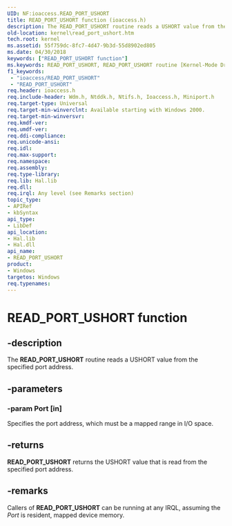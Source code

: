 ```yaml
---
UID: NF:ioaccess.READ_PORT_USHORT
title: READ_PORT_USHORT function (ioaccess.h)
description: The READ_PORT_USHORT routine reads a USHORT value from the specified port address.
old-location: kernel\read_port_ushort.htm
tech.root: kernel
ms.assetid: 55f759dc-8fc7-4d47-9b3d-55d8902ed805
ms.date: 04/30/2018
keywords: ["READ_PORT_USHORT function"]
ms.keywords: READ_PORT_USHORT, READ_PORT_USHORT routine [Kernel-Mode Driver Architecture], k103_b7b22427-572f-43d7-b6bd-dcf2dd7ac104.xml, kernel.read_port_ushort, wdm/READ_PORT_USHORT
f1_keywords:
 - "ioaccess/READ_PORT_USHORT"
 - "READ_PORT_USHORT"
req.header: ioaccess.h
req.include-header: Wdm.h, Ntddk.h, Ntifs.h, Ioaccess.h, Miniport.h
req.target-type: Universal
req.target-min-winverclnt: Available starting with Windows 2000.
req.target-min-winversvr: 
req.kmdf-ver: 
req.umdf-ver: 
req.ddi-compliance: 
req.unicode-ansi: 
req.idl: 
req.max-support: 
req.namespace: 
req.assembly: 
req.type-library: 
req.lib: Hal.lib
req.dll: 
req.irql: Any level (see Remarks section)
topic_type:
- APIRef
- kbSyntax
api_type:
- LibDef
api_location:
- Hal.lib
- Hal.dll
api_name:
- READ_PORT_USHORT
product:
- Windows
targetos: Windows
req.typenames: 
---
```


# READ_PORT_USHORT function


## -description


The <b>READ_PORT_USHORT</b> routine reads a USHORT value from the specified port address.


## -parameters




### -param Port [in]

Specifies the port address, which must be a mapped range in I/O space. 


## -returns



<b>READ_PORT_USHORT</b> returns the USHORT value that is read from the specified port address.




## -remarks



Callers of <b>READ_PORT_USHORT</b> can be running at any IRQL, assuming the <i>Port</i> is resident, mapped device memory.



